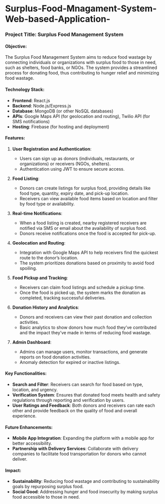 # Surplus-Food-Mnagament-System-Web-based-Application-

### Project Title: Surplus Food Management System

#### Objective:
The Surplus Food Management System aims to reduce food wastage by connecting individuals or organizations with surplus food to those in need, such as shelters, food banks, or NGOs. The system provides a streamlined process for donating food, thus contributing to hunger relief and minimizing food wastage.

#### Technology Stack:
- **Frontend**: React.js
- **Backend**: Node.js/Express.js
- **Database**: MongoDB (or other NoSQL databases)
- **APIs**: Google Maps API (for geolocation and routing), Twilio API (for SMS notifications)
- **Hosting**: Firebase (for hosting and deployment)

#### Features:
1. **User Registration and Authentication**: 
   - Users can sign up as donors (individuals, restaurants, or organizations) or receivers (NGOs, shelters).
   - Authentication using JWT to ensure secure access.

2. **Food Listing**: 
   - Donors can create listings for surplus food, providing details like food type, quantity, expiry date, and pick-up location.
   - Receivers can view available food items based on location and filter by food type or availability.

3. **Real-time Notifications**:
   - When a food listing is created, nearby registered receivers are notified via SMS or email about the availability of surplus food.
   - Donors receive notifications once the food is accepted for pick-up.

4. **Geolocation and Routing**:
   - Integration with Google Maps API to help receivers find the quickest route to the donor’s location.
   - The system prioritizes donations based on proximity to avoid food spoiling.

5. **Food Pickup and Tracking**:
   - Receivers can claim food listings and schedule a pickup time.
   - Once the food is picked up, the system marks the donation as completed, tracking successful deliveries.

6. **Donation History and Analytics**:
   - Donors and receivers can view their past donation and collection activities.
   - Basic analytics to show donors how much food they’ve contributed and the impact they’ve made in terms of reducing food wastage.

7. **Admin Dashboard**:
   - Admins can manage users, monitor transactions, and generate reports on food donation activities.
   - Anomaly detection for expired or inactive listings.

#### Key Functionalities:
- **Search and Filter**: Receivers can search for food based on type, location, and urgency.
- **Verification System**: Ensures that donated food meets health and safety regulations through reporting and verification by users.
- **User Ratings and Feedback**: Both donors and receivers can rate each other and provide feedback on the quality of food and overall experience.

#### Future Enhancements:
- **Mobile App Integration**: Expanding the platform with a mobile app for better accessibility.
- **Partnership with Delivery Services**: Collaborate with delivery companies to facilitate food transportation for donors who cannot deliver.

#### Impact:
- **Sustainability**: Reducing food wastage and contributing to sustainability goals by repurposing surplus food.
- **Social Good**: Addressing hunger and food insecurity by making surplus food accessible to those in need.

